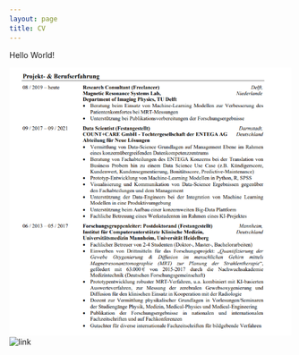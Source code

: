 ```yaml
---
layout: page
title: CV
---
```

Hello World!

![screenshot](/cv/cv_german.png)
![link](/cv/Lebenslauf_2022_D)
